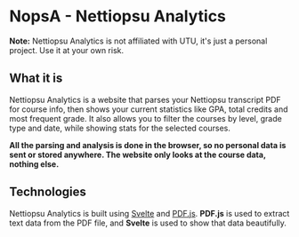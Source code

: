 # NopsA - Nettiopsu Analytics

**Note:** Nettiopsu Analytics is not affiliated with UTU, it's just a personal project. Use it at your own risk.

## What it is

Nettiopsu Analytics is a website that parses your Nettiopsu transcript PDF for course info, then shows your current statistics like GPA, total credits and most frequent grade.
It also allows you to filter the courses by level, grade type and date, while showing stats for the selected courses.

**All the parsing and analysis is done in the browser, so no personal data is sent or stored anywhere. The website only looks at the course data, nothing else.**

## Technologies

Nettiopsu Analytics is built using [Svelte](https://svelte.dev) and [PDF.js](https://mozilla.github.io/pdf.js/). **PDF.js** is used to extract text data from the PDF file, and **Svelte** is used to show that data beautifully.
